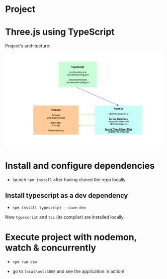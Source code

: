 # Project

# Three.js using TypeScript

Project's architecture:  

![archi project](inc/project_archi.png)  

# Install and configure dependencies

- launch `npm install` after having cloned the repo locally

## Install typescript as a dev dependency

- `npm install typescript --save-dev`  

Now `typescript` and `tsc` (its compiler) are installed locally.  

# Execute project with nodemon, watch & concurrently

- `npm run dev`  

- go to `localhost:3000` and see the application in action!
